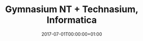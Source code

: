 ---
title: Gymnasium NT + Technasium, Informatica
type: education
employer: Ichthus Lyceum 
job_type: Fulltime
date: 2017-07-01T00:00:00+01:00
end_date: 2023-07-01T00:00:00+01:00
location: Driehuis, Noord-Holland, Netherlands
draft: false
---